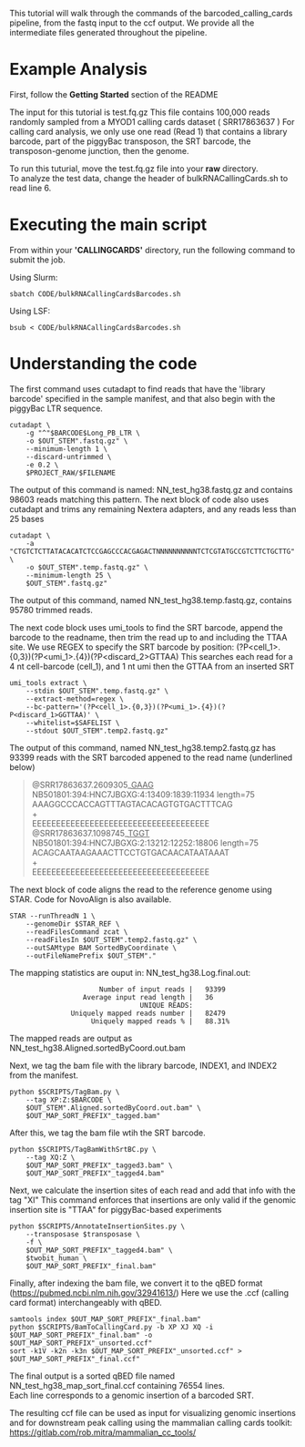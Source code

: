 This tutorial will walk through the commands of the barcoded_calling_cards pipeline, from the fastq input to the ccf output.
We provide all the intermediate files generated throughout the pipeline. 


# Example Analysis

First, follow the **Getting Started** section of the README 

The input for this tutorial is test.fq.gz
This file contains 100,000 reads randomly sampled from a MYOD1 calling cards dataset ( SRR17863637 ) 
For calling card analysis, we only use one read (Read 1) that contains a library barcode, part of the piggyBac transposon, the SRT barcode, the transposon-genome junction, then the genome.  

To run this tuturial, move the test.fq.gz file into your **raw** directory.  
To analyze the test data, change the header of bulkRNACallingCards.sh to read line 6. 

# Executing the main script 

From within your **'CALLINGCARDS'** directory, run the following command to submit the job.  

Using Slurm:   
```
sbatch CODE/bulkRNACallingCardsBarcodes.sh  
```

Using LSF:
```
bsub < CODE/bulkRNACallingCardsBarcodes.sh  
```

# Understanding the code 

The first command uses cutadapt to find reads that have the 'library barcode' specified in the sample manifest, and that also begin with the piggyBac LTR sequence. 

```
cutadapt \
    -g "^"$BARCODE$Long_PB_LTR \
    -o $OUT_STEM".fastq.gz" \
    --minimum-length 1 \
    --discard-untrimmed \
    -e 0.2 \
    $PROJECT_RAW/$FILENAME
```

The output of this command is named: NN_test_hg38.fastq.gz and contains 98603 reads matching this pattern. 
The next block of code also uses cutadapt and trims any remaining Nextera adapters, and any reads less than 25 bases 

```
cutadapt \
    -a "CTGTCTCTTATACACATCTCCGAGCCCACGAGACTNNNNNNNNNNTCTCGTATGCCGTCTTCTGCTTG" \
    -o $OUT_STEM".temp.fastq.gz" \
    --minimum-length 25 \
    $OUT_STEM".fastq.gz"
```
The output of this command, named NN_test_hg38.temp.fastq.gz, contains 95780 trimmed reads. 

The next code block uses umi_tools to find the SRT barcode, append the barcode to the readname, then trim the read up to and including the TTAA site. 
We use REGEX to specify the SRT barcode by position: (?P<cell_1>.{0,3})(?P<umi_1>.{4})(?P<discard_2>GTTAA) 
This searches each read for a 4 nt cell-barcode (cell_1), and 1 nt umi then the GTTAA from an inserted SRT

```
umi_tools extract \
    --stdin $OUT_STEM".temp.fastq.gz" \
    --extract-method=regex \
    --bc-pattern='(?P<cell_1>.{0,3})(?P<umi_1>.{4})(?P<discard_1>GGTTAA)' \
    --whitelist=$SAFELIST \
    --stdout $OUT_STEM".temp2.fastq.gz"  
```

The output of this command, named NN_test_hg38.temp2.fastq.gz has 93399 reads with the SRT barcoded appened to the read name (underlined below)  

>@SRR17863637.2609305_<ins>GAAG</ins> NB501801:394:HNC7JBGXG:4:13409:1839:11934 length=75  
>AAAGGCCCACCAGTTTAGTACACAGTGTGACTTTCAG  
>+  
>EEEEEEEEEEEEEEEEEEEEEEEEEEEEEEEEEEEEE  
>@SRR17863637.1098745_<ins>TGGT</ins> NB501801:394:HNC7JBGXG:2:13212:12252:18806 length=75  
>ACAGCAATAAGAAACTTCCTGTGACAACATAATAAAT  
>+  
>EEEEEEEEEEEEEEEEEEEEEEEEEEEEEEEEEEEEE  

The next block of code aligns the read to the reference genome using STAR. Code for NovoAlign is also available.

```
STAR --runThreadN 1 \
    --genomeDir $STAR_REF \
    --readFilesCommand zcat \
    --readFilesIn $OUT_STEM".temp2.fastq.gz" \
    --outSAMtype BAM SortedByCoordinate \
    --outFileNamePrefix $OUT_STEM"."
```

The mapping statistics are ouput in: NN_test_hg38.Log.final.out: 

                          Number of input reads |	93399
                      Average input read length |	36
                                    UNIQUE READS:
                   Uniquely mapped reads number |	82479
                        Uniquely mapped reads % |	88.31%

The mapped reads are output as NN_test_hg38.Aligned.sortedByCoord.out.bam

Next, we tag the bam file with the library barcode, INDEX1, and INDEX2 from the manifest. 

```
python $SCRIPTS/TagBam.py \
    --tag XP:Z:$BARCODE \
    $OUT_STEM".Aligned.sortedByCoord.out.bam" \
    $OUT_MAP_SORT_PREFIX"_tagged.bam"
```

After this, we tag the bam file wtih the SRT barcode. 

```
python $SCRIPTS/TagBamWithSrtBC.py \
	--tag XQ:Z \
	$OUT_MAP_SORT_PREFIX"_tagged3.bam" \
	$OUT_MAP_SORT_PREFIX"_tagged4.bam"
```

Next, we calculate the insertion sites of each read and add that info with the tag "XI" 
This command enforces that insertions are only valid if the genomic insertion site is "TTAA" for piggyBac-based experiments 

```
python $SCRIPTS/AnnotateInsertionSites.py \
    --transposase $transposase \
    -f \
    $OUT_MAP_SORT_PREFIX"_tagged4.bam" \
    $twobit_human \
    $OUT_MAP_SORT_PREFIX"_final.bam"
```

Finally, after indexing the bam file, we convert it to the qBED format (https://pubmed.ncbi.nlm.nih.gov/32941613/) 
Here we use the .ccf (calling card format) interchangeably with qBED. 

```
samtools index $OUT_MAP_SORT_PREFIX"_final.bam"
python $SCRIPTS/BamToCallingCard.py -b XP XJ XQ -i $OUT_MAP_SORT_PREFIX"_final.bam" -o $OUT_MAP_SORT_PREFIX"_unsorted.ccf" 
sort -k1V -k2n -k3n $OUT_MAP_SORT_PREFIX"_unsorted.ccf" > $OUT_MAP_SORT_PREFIX"_final.ccf"
```

The final output is a sorted qBED file named NN_test_hg38_map_sort_final.ccf containing 76554 lines.   
Each line corresponds to a genomic insertion of a barcoded SRT.

The resulting ccf file can be used as input for visualizing genomic insertions and for downstream peak calling using the mammalian calling cards toolkit: https://gitlab.com/rob.mitra/mammalian_cc_tools/
